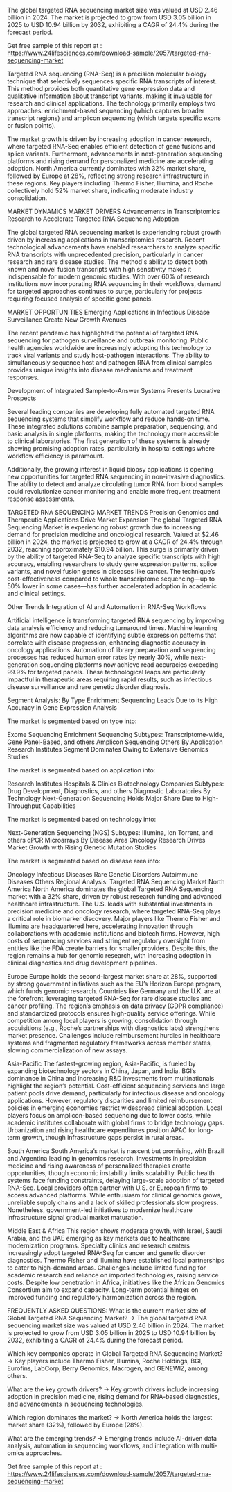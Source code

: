 The global targeted RNA sequencing market size was valued at USD 2.46 billion in 2024. The market is projected to grow from USD 3.05 billion in 2025 to USD 10.94 billion by 2032, exhibiting a CAGR of 24.4% during the forecast period.

Get free sample of this report at :  https://www.24lifesciences.com/download-sample/2057/targeted-rna-sequencing-market

 

Targeted RNA sequencing (RNA-Seq) is a precision molecular biology technique that selectively sequences specific RNA transcripts of interest. This method provides both quantitative gene expression data and qualitative information about transcript variants, making it invaluable for research and clinical applications. The technology primarily employs two approaches: enrichment-based sequencing (which captures broader transcript regions) and amplicon sequencing (which targets specific exons or fusion points).

The market growth is driven by increasing adoption in cancer research, where targeted RNA-Seq enables efficient detection of gene fusions and splice variants. Furthermore, advancements in next-generation sequencing platforms and rising demand for personalized medicine are accelerating adoption. North America currently dominates with 32% market share, followed by Europe at 28%, reflecting strong research infrastructure in these regions. Key players including Thermo Fisher, Illumina, and Roche collectively hold 52% market share, indicating moderate industry consolidation.

MARKET DYNAMICS
MARKET DRIVERS
Advancements in Transcriptomics Research to Accelerate Targeted RNA Sequencing Adoption

The global targeted RNA sequencing market is experiencing robust growth driven by increasing applications in transcriptomics research. Recent technological advancements have enabled researchers to analyze specific RNA transcripts with unprecedented precision, particularly in cancer research and rare disease studies. The method's ability to detect both known and novel fusion transcripts with high sensitivity makes it indispensable for modern genomic studies. With over 60% of research institutions now incorporating RNA sequencing in their workflows, demand for targeted approaches continues to surge, particularly for projects requiring focused analysis of specific gene panels.




MARKET OPPORTUNITIES
Emerging Applications in Infectious Disease Surveillance Create New Growth Avenues

The recent pandemic has highlighted the potential of targeted RNA sequencing for pathogen surveillance and outbreak monitoring. Public health agencies worldwide are increasingly adopting this technology to track viral variants and study host-pathogen interactions. The ability to simultaneously sequence host and pathogen RNA from clinical samples provides unique insights into disease mechanisms and treatment responses.

Development of Integrated Sample-to-Answer Systems Presents Lucrative Prospects

Several leading companies are developing fully automated targeted RNA sequencing systems that simplify workflow and reduce hands-on time. These integrated solutions combine sample preparation, sequencing, and basic analysis in single platforms, making the technology more accessible to clinical laboratories. The first generation of these systems is already showing promising adoption rates, particularly in hospital settings where workflow efficiency is paramount.

Additionally, the growing interest in liquid biopsy applications is opening new opportunities for targeted RNA sequencing in non-invasive diagnostics. The ability to detect and analyze circulating tumor RNA from blood samples could revolutionize cancer monitoring and enable more frequent treatment response assessments.

TARGETED RNA SEQUENCING MARKET TRENDS
Precision Genomics and Therapeutic Applications Drive Market Expansion
The global Targeted RNA Sequencing Market is experiencing robust growth due to increasing demand for precision medicine and oncological research. Valued at $2.46 billion in 2024, the market is projected to grow at a CAGR of 24.4% through 2032, reaching approximately $10.94 billion. This surge is primarily driven by the ability of targeted RNA-Seq to analyze specific transcripts with high accuracy, enabling researchers to study gene expression patterns, splice variants, and novel fusion genes in diseases like cancer. The technique’s cost-effectiveness compared to whole transcriptome sequencing—up to 50% lower in some cases—has further accelerated adoption in academic and clinical settings.

Other Trends
Integration of AI and Automation in RNA-Seq Workflows

Artificial intelligence is transforming targeted RNA sequencing by improving data analysis efficiency and reducing turnaround times. Machine learning algorithms are now capable of identifying subtle expression patterns that correlate with disease progression, enhancing diagnostic accuracy in oncology applications. Automation of library preparation and sequencing processes has reduced human error rates by nearly 30%, while next-generation sequencing platforms now achieve read accuracies exceeding 99.9% for targeted panels. These technological leaps are particularly impactful in therapeutic areas requiring rapid results, such as infectious disease surveillance and rare genetic disorder diagnosis.

Segment Analysis:
By Type
Enrichment Sequencing Leads Due to its High Accuracy in Gene Expression Analysis

The market is segmented based on type into:

Exome Sequencing
Enrichment Sequencing
Subtypes: Transcriptome-wide, Gene Panel-Based, and others
Amplicon Sequencing
Others
By Application
Research Institutes Segment Dominates Owing to Extensive Genomics Studies

The market is segmented based on application into:

Research Institutes
Hospitals & Clinics
Biotechnology Companies
Subtypes: Drug Development, Diagnostics, and others
Diagnostic Laboratories
By Technology
Next-Generation Sequencing Holds Major Share Due to High-Throughput Capabilities

The market is segmented based on technology into:

Next-Generation Sequencing (NGS)
Subtypes: Illumina, Ion Torrent, and others
qPCR
Microarrays
By Disease Area
Oncology Research Drives Market Growth with Rising Genetic Mutation Studies

The market is segmented based on disease area into:

Oncology
Infectious Diseases
Rare Genetic Disorders
Autoimmune Diseases
Others
Regional Analysis: Targeted RNA Sequencing Market
North America
North America dominates the global Targeted RNA Sequencing market with a 32% share, driven by robust research funding and advanced healthcare infrastructure. The U.S. leads with substantial investments in precision medicine and oncology research, where targeted RNA-Seq plays a critical role in biomarker discovery. Major players like Thermo Fisher and Illumina are headquartered here, accelerating innovation through collaborations with academic institutions and biotech firms. However, high costs of sequencing services and stringent regulatory oversight from entities like the FDA create barriers for smaller providers. Despite this, the region remains a hub for genomic research, with increasing adoption in clinical diagnostics and drug development pipelines.

Europe
Europe holds the second-largest market share at 28%, supported by strong government initiatives such as the EU’s Horizon Europe program, which funds genomic research. Countries like Germany and the U.K. are at the forefront, leveraging targeted RNA-Seq for rare disease studies and cancer profiling. The region’s emphasis on data privacy (GDPR compliance) and standardized protocols ensures high-quality service offerings. While competition among local players is growing, consolidation through acquisitions (e.g., Roche’s partnerships with diagnostics labs) strengthens market presence. Challenges include reimbursement hurdles in healthcare systems and fragmented regulatory frameworks across member states, slowing commercialization of new assays.

Asia-Pacific
The fastest-growing region, Asia-Pacific, is fueled by expanding biotechnology sectors in China, Japan, and India. BGI’s dominance in China and increasing R&D investments from multinationals highlight the region’s potential. Cost-efficient sequencing services and large patient pools drive demand, particularly for infectious disease and oncology applications. However, regulatory disparities and limited reimbursement policies in emerging economies restrict widespread clinical adoption. Local players focus on amplicon-based sequencing due to lower costs, while academic institutes collaborate with global firms to bridge technology gaps. Urbanization and rising healthcare expenditures position APAC for long-term growth, though infrastructure gaps persist in rural areas.

South America
South America’s market is nascent but promising, with Brazil and Argentina leading in genomics research. Investments in precision medicine and rising awareness of personalized therapies create opportunities, though economic instability limits scalability. Public health systems face funding constraints, delaying large-scale adoption of targeted RNA-Seq. Local providers often partner with U.S. or European firms to access advanced platforms. While enthusiasm for clinical genomics grows, unreliable supply chains and a lack of skilled professionals slow progress. Nonetheless, government-led initiatives to modernize healthcare infrastructure signal gradual market maturation.

Middle East & Africa
This region shows moderate growth, with Israel, Saudi Arabia, and the UAE emerging as key markets due to healthcare modernization programs. Specialty clinics and research centers increasingly adopt targeted RNA-Seq for cancer and genetic disorder diagnostics. Thermo Fisher and Illumina have established local partnerships to cater to high-demand areas. Challenges include limited funding for academic research and reliance on imported technologies, raising service costs. Despite low penetration in Africa, initiatives like the African Genomics Consortium aim to expand capacity. Long-term potential hinges on improved funding and regulatory harmonization across the region.

FREQUENTLY ASKED QUESTIONS:
What is the current market size of Global Targeted RNA Sequencing Market?
-> The global targeted RNA sequencing market size was valued at USD 2.46 billion in 2024. The market is projected to grow from USD 3.05 billion in 2025 to USD 10.94 billion by 2032, exhibiting a CAGR of 24.4% during the forecast period.

Which key companies operate in Global Targeted RNA Sequencing Market?
-> Key players include Thermo Fisher, Illumina, Roche Holdings, BGI, Eurofins, LabCorp, Berry Genomics, Macrogen, and GENEWIZ, among others.

What are the key growth drivers?
-> Key growth drivers include increasing adoption in precision medicine, rising demand for RNA-based diagnostics, and advancements in sequencing technologies.

Which region dominates the market?
-> North America holds the largest market share (32%), followed by Europe (28%).

What are the emerging trends?
-> Emerging trends include AI-driven data analysis, automation in sequencing workflows, and integration with multi-omics approaches.

Get free sample of this report at :  https://www.24lifesciences.com/download-sample/2057/targeted-rna-sequencing-market

